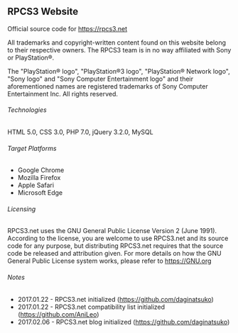 ## RPCS3 Website
Official source code for https://rpcs3.net

All trademarks and copyright-written content found on this website belong to their respective owners. The RPCS3 team is in no way affiliated with Sony or PlayStation®. 

The "PlayStation® logo", "PlayStation®3 logo", "PlayStation® Network logo", "Sony logo" and "Sony Computer Entertainment logo" and their aforementioned names are registered trademarks of Sony Computer Entertainment Inc. All rights reserved.

###### Technologies
HTML 5.0, CSS 3.0, PHP 7.0, jQuery 3.2.0, MySQL

###### Target Platforms
* Google Chrome
* Mozilla Firefox
* Apple Safari
* Microsoft Edge

###### Licensing
RPCS3.net uses the GNU General Public License Version 2 (June 1991). According to the license, you are welcome to use RPCS3.net and its source code for any purpose, but distributing RPCS3.net requires that the source code be released and attribution given. For more details on how the GNU General Public License system works, please refer to https://GNU.org

###### Notes
* 2017.01.22 - RPCS3.net initialized (https://github.com/daginatsuko)
* 2017.01.22 - RPCS3.net compatibility list initialized (https://github.com/AniLeo)
* 2017.02.06 - RPCS3.net blog initialized  (https://github.com/daginatsuko)
